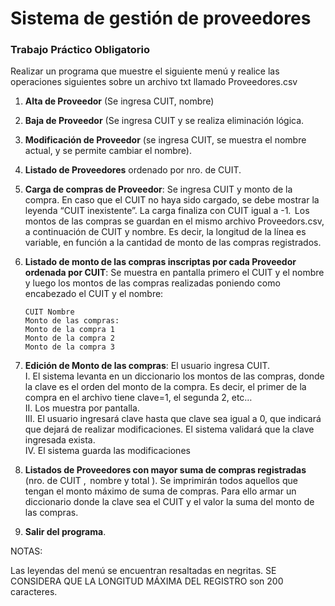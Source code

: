# Sistema de gestión de proveedores

### Trabajo Práctico Obligatorio

Realizar un programa que muestre el siguiente menú y realice las operaciones siguientes sobre un archivo txt llamado Proveedores.csv

1.  **Alta de Proveedor** (Se ingresa CUIT, nombre)
2.  **Baja de Proveedor** (Se ingresa CUIT y se realiza eliminación lógica.
3.  **Modificación de Proveedor** (se ingresa CUIT, se muestra el nombre actual, y se permite cambiar el nombre).
4.  **Listado de Proveedores** ordenado por nro. de CUIT.
5.  **Carga de compras de Proveedor**: Se ingresa CUIT y monto de la compra. En caso que el CUIT no haya sido cargado, se debe mostrar la leyenda “CUIT inexistente”. La carga finaliza con CUIT igual a -1.  Los montos de las compras se guardan en el mismo archivo Proveedors.csv, a continuación de CUIT y nombre. Es decir, la longitud de la línea es variable, en función a la cantidad de monto de las compras registrados.
6.  **Listado de monto de las compras inscriptas por cada Proveedor ordenada por CUIT**: Se muestra en pantalla primero el CUIT y el nombre y luego los montos de las compras realizadas poniendo como encabezado el CUIT y el nombre:

        CUIT Nombre  
        Monto de las compras:  
        Monto de la compra 1  
        Monto de la compra 2  
        Monto de la compra 3  

7.  **Edición de Monto de las compras**: El usuario ingresa CUIT.  
    I. El sistema levanta en un diccionario los montos de las compras, donde la clave es el orden del monto de la compra. Es decir, el primer de la compra en el archivo tiene clave=1, el segunda 2, etc…  
    II. Los muestra por pantalla.  
    III. El usuario ingresará clave hasta que clave sea igual a 0, que indicará que dejará de realizar modificaciones. El sistema validará que la clave ingresada exista.  
    IV. El sistema guarda las modificaciones  
8.  **Listados de Proveedores con mayor suma de compras registradas** (nro. de CUIT ,  nombre y total ). Se imprimirán todos aquellos que tengan el monto máximo de suma de compras. Para ello armar un diccionario donde la clave sea el CUIT y el valor la suma del monto de las compras.
9.  **Salir del programa**.

NOTAS:

Las leyendas del menú se encuentran resaltadas en negritas.
SE CONSIDERA QUE LA LONGITUD MÁXIMA DEL REGISTRO son 200 caracteres.

